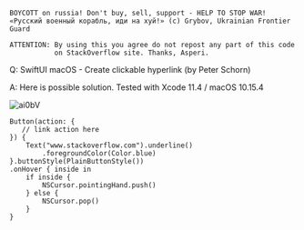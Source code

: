 ```
BOYCOTT on russia! Don't buy, sell, support - HELP TO STOP WAR!
«Русский военный корабль, иди на хуй!» (c) Grybov, Ukrainian Frontier Guard

ATTENTION: By using this you agree do not repost any part of this code
           on StackOverflow site. Thanks, Asperi.
```

Q: SwiftUI macOS - Create clickable hyperlink (by Peter Schorn)

A: Here is possible solution. Tested with Xcode 11.4 / macOS 10.15.4

![ai0bV](https://user-images.githubusercontent.com/62171579/173740030-62ab8959-0e19-4ba2-80c5-fc353b710b64.gif)

    Button(action: {
       // link action here
    }) {
        Text("www.stackoverflow.com").underline()
            .foregroundColor(Color.blue)
    }.buttonStyle(PlainButtonStyle())
    .onHover { inside in
        if inside {
            NSCursor.pointingHand.push()
        } else {
            NSCursor.pop()
        }
    }

